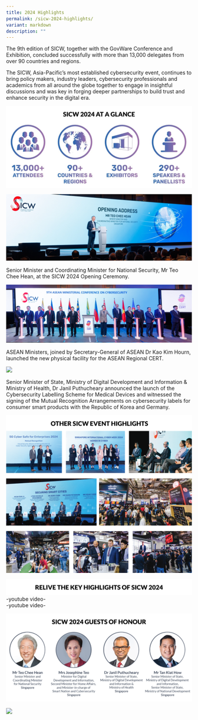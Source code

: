 ```yaml
---
title: 2024 Highlights
permalink: /sicw-2024-highlights/
variant: markdown
description: ""
---
```

The 9th edition of SICW, together with the GovWare Conference and Exhibition, concluded successfully with more than 13,000 delegates from over 90 countries and regions.

The SICW, Asia-Pacific’s most established cybersecurity event, continues to bring policy makers, industry leaders, cybersecurity professionals and academics from all around the globe together to engage in insightful discussions and was key in forging deeper partnerships to build trust and enhance security in the digital era.

![](/images/2024%20highlights/2024_highlights_stats.png)

![](/images/2024%20highlights/2024_highlights_1_cropped.jpg)
	
Senior Minister and Coordinating Minister for National Security, Mr Teo Chee Hean, at the SICW 2024 Opening Ceremony.

![](/images/2024%20highlights/2024_highlights_2.jpg)

ASEAN Ministers, joined by Secretary-General of ASEAN Dr Kao Kim Hourn, launched the new physical facility for the ASEAN Regional CERT.

![](/images/2024%20highlights/2024_highlights_MRA_signing.png)

Senior Minister of State, Ministry of Digital Development and Information &amp; Ministry of Health, Dr Janil Puthucheary announced the launch of the Cybersecurity Labelling Scheme for Medical Devices and witnessed the signing of the Mutual Recognition Arrangements on cybersecurity labels for consumer smart products with the Republic of Korea and Germany.

![](/images/2024%20highlights/2024_highlights_collage_new.png)

![](/images/2024%20highlights/2024_highlights_key_highlights.png)
-youtube video-<br>
-youtube video-

![](/images/2024%20highlights/2024_highlights_GOHs.png)

![](/images/2024%20highlights/2024_highlights_distinguished_guests_and_speakers.png)